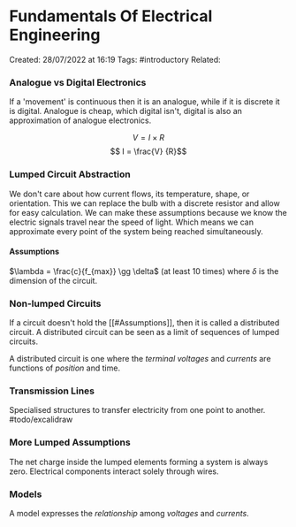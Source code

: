 # Fundamentals Of Electrical Engineering
Created: 28/07/2022 at 16:19
Tags:  #introductory 
Related:

### Analogue vs Digital Electronics
If a 'movement' is continuous then it is an analogue, while if it is discrete it is digital. Analogue is cheap, which digital isn't, digital is also an approximation of analogue electronics.

$$ V = I \times R$$
$$ I = \frac{V} {R}$$

### Lumped Circuit Abstraction
We don't care about how current flows, its temperature, shape, or orientation. This we can replace the bulb with a discrete resistor and allow for easy calculation. We can make these assumptions because we know the electric signals travel near the speed of light. Which means we can approximate every point of the system being reached simultaneously.

#### Assumptions
$\lambda = \frac{c}{f_{max}} \gg \delta$ (at least 10 times) where $\delta$ is the dimension of the circuit.

### Non-lumped Circuits
If a circuit doesn't hold the [[#Assumptions]], then it is called a distributed circuit. A distributed circuit can be seen as a limit of sequences of lumped circuits.

A distributed circuit is one where the *terminal voltages* and *currents* are functions of *position* and time.

### Transmission Lines 
Specialised structures to transfer electricity from one point to another.
#todo/excalidraw

### More Lumped Assumptions
The net charge inside the lumped elements forming a system is always zero.
Electrical components interact solely through wires.

### Models
A model expresses the *relationship* among *voltages* and *currents*.